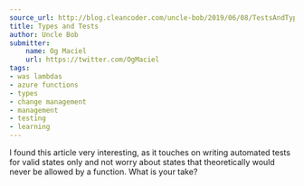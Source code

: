 ```yaml
---
source_url: http://blog.cleancoder.com/uncle-bob/2019/06/08/TestsAndTypes.html
title: Types and Tests
author: Uncle Bob
submitter:
    name: Og Maciel
    url: https://twitter.com/OgMaciel
tags:
- was lambdas
- azure functions
- types
- change management
- management
- testing
- learning
---
```


I found this article very interesting, as it touches on writing automated tests for valid states only and not worry about states that theoretically would never be allowed by a function. What is your take? 
